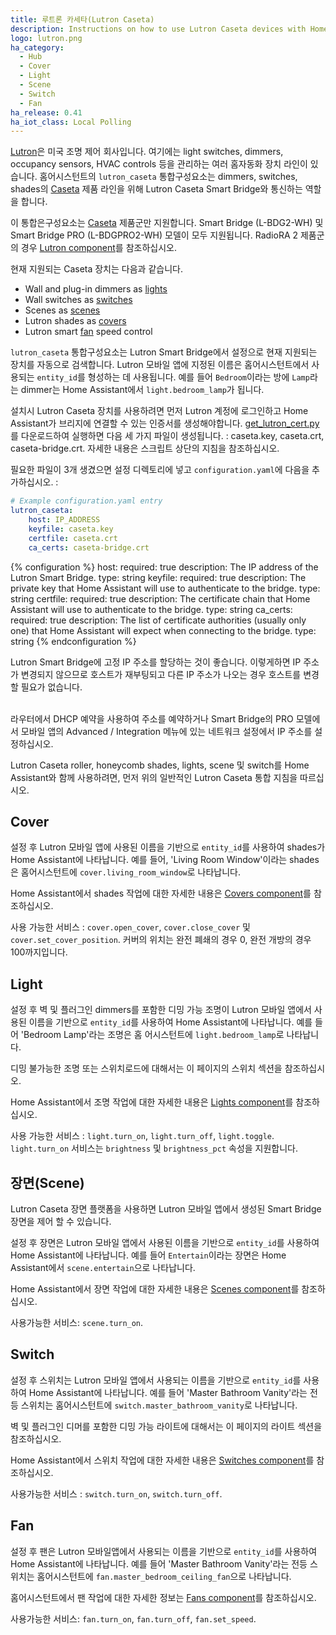 ```yaml
---
title: 루트론 카세타(Lutron Caseta)
description: Instructions on how to use Lutron Caseta devices with Home Assistant.
logo: lutron.png
ha_category:
  - Hub
  - Cover
  - Light
  - Scene
  - Switch
  - Fan
ha_release: 0.41
ha_iot_class: Local Polling
---
```


[Lutron](http://www.lutron.com/)은 미국 조명 제어 회사입니다. 여기에는 light switches, dimmers, occupancy sensors, HVAC controls 등을 관리하는 여러 홈자동화 장치 라인이 있습니다. 홈어시스턴트의 `lutron_caseta` 통합구성요소는 dimmers, switches, shades의 [Caseta](https://www.casetawireless.com/) 제품 라인을 위해 Lutron Caseta Smart Bridge와 통신하는 역할을 합니다.

이 통합은구성요소는 [Caseta](https://www.casetawireless.com/) 제품군만 지원합니다. Smart Bridge (L-BDG2-WH) 및 Smart Bridge PRO (L-BDGPRO2-WH) 모델이 모두 지원됩니다. RadioRA 2 제품군의 경우 [Lutron component](/integrations/lutron/)를 참조하십시오.

현재 지원되는 Caseta 장치는 다음과 같습니다.

- Wall and plug-in dimmers as [lights](#light)
- Wall switches as [switches](#switch)
- Scenes as [scenes](#scene)
- Lutron shades as [covers](#cover)
- Lutron smart [fan](#fan) speed control

`lutron_caseta` 통합구성요소는 Lutron Smart Bridge에서 설정으로 현재 지원되는 장치를 자동으로 검색합니다. Lutron 모바일 앱에 지정된 이름은 홈어시스턴트에서 사용되는 `entity_id`를 형성하는 데 사용됩니다. 예를 들어 `Bedroom`이라는 방에 `Lamp`라는 dimmer는 Home Assistant에서 `light.bedroom_lamp`가 됩니다.

설치시 Lutron Caseta 장치를 사용하려면 먼저 Lutron 계정에 로그인하고 Home Assistant가 브리지에 연결할 수 있는 인증서를 생성해야합니다. [get_lutron_cert.py](https://github.com/gurumitts/pylutron-caseta/blob/master/get_lutron_cert.py)를 다운로드하여 실행하면 다음 세 가지 파일이 생성됩니다. : caseta.key, caseta.crt, caseta-bridge.crt. 자세한 내용은 스크립트 상단의 지침을 참조하십시오.


필요한 파일이 3개 생겼으면 설정 디렉토리에 넣고 `configuration.yaml`에 다음을 추가하십시오. : 

```yaml
# Example configuration.yaml entry
lutron_caseta:
    host: IP_ADDRESS
    keyfile: caseta.key
    certfile: caseta.crt
    ca_certs: caseta-bridge.crt
```

{% configuration %}
  host:
    required: true
    description: The IP address of the Lutron Smart Bridge.
    type: string
  keyfile:
    required: true
    description: The private key that Home Assistant will use to authenticate to the bridge.
    type: string
  certfile:
    required: true
    description: The certificate chain that Home Assistant will use to authenticate to the bridge.
    type: string
  ca_certs:
    required: true
    description: The list of certificate authorities (usually only one) that Home Assistant will expect when connecting to the bridge.
    type: string
{% endconfiguration %}

<div class='note'>

Lutron Smart Bridge에 고정 IP 주소를 할당하는 것이 좋습니다. 이렇게하면 IP 주소가 변경되지 않으므로 호스트가 재부팅되고 다른 IP 주소가 나오는 경우 호스트를 변경할 필요가 없습니다.

<br>
라우터에서 DHCP 예약을 사용하여 주소를 예약하거나 Smart Bridge의 PRO 모델에서 모바일 앱의 Advanced / Integration 메뉴에 있는 네트워크 설정에서 IP 주소를 설정하십시오.
</div>

Lutron Caseta roller, honeycomb shades, lights, scene 및 switch를 Home Assistant와 함께 사용하려면, 먼저 위의 일반적인 Lutron Caseta 통합 지침을 따르십시오.

## Cover

설정 후 Lutron 모바일 앱에 사용된 이름을 기반으로 `entity_id`를 사용하여 shades가 Home Assistant에 나타납니다. 예를 들어, 'Living Room Window'이라는 shades은 홈어시스턴트에 `cover.living_room_window`로 나타납니다.

Home Assistant에서 shades 작업에 대한 자세한 내용은 [Covers component](/integrations/cover/)를 참조하십시오.

사용 가능한 서비스 : `cover.open_cover`, `cover.close_cover` 및 `cover.set_cover_position`. 커버의 위치는 완전 폐쇄의 경우 0, 완전 개방의 경우 100까지입니다.

## Light

설정 후 벽 및 플러그인 dimmers를 포함한 디밍 가능 조명이 Lutron 모바일 앱에서 사용된 이름을 기반으로 `entity_id`를 사용하여 Home Assistant에 나타납니다. 예를 들어 'Bedroom Lamp'라는 조명은 홈 어시스턴트에 `light.bedroom_lamp`로 나타납니다.

디밍 불가능한 조명 또는 스위치로드에 대해서는 이 페이지의 스위치 섹션을 참조하십시오.

Home Assistant에서 조명 작업에 대한 자세한 내용은 [Lights component](/integrations/light/)를 참조하십시오.

사용 가능한 서비스 : `light.turn_on`, `light.turn_off`, `light.toggle`.  `light.turn_on` 서비스는 `brightness` 및 `brightness_pct` 속성을 지원합니다.

## 장면(Scene)

Lutron Caseta 장면 플랫폼을 사용하면 Lutron 모바일 앱에서 생성된 Smart Bridge 장면을 제어 할 수 있습니다.

설정 후 장면은 Lutron 모바일 앱에서 사용된 이름을 기반으로 `entity_id`를 사용하여 Home Assistant에 나타납니다. 예를 들어 `Entertain`이라는 장면은 Home Assistant에서 `scene.entertain`으로 나타납니다.

Home Assistant에서 장면 작업에 대한 자세한 내용은 [Scenes component](/integrations/scene/)를 참조하십시오.

사용가능한 서비스: `scene.turn_on`.

## Switch

설정 후 스위치는 Lutron 모바일 앱에서 사용되는 이름을 기반으로 `entity_id`를 사용하여 Home Assistant에 나타납니다. 예를 들어 'Master Bathroom Vanity'라는 전등 스위치는 홈어시스턴트에 `switch.master_bathroom_vanity`로 나타납니다.

벽 및 플러그인 디머를 포함한 디밍 가능 라이트에 대해서는 이 페이지의 라이트 섹션을 참조하십시오.

Home Assistant에서 스위치 작업에 대한 자세한 내용은 [Switches component](/integrations/switch/)를 참조하십시오.

사용가능한 서비스 : `switch.turn_on`, `switch.turn_off`.

## Fan

설정 후 팬은 Lutron 모바일앱에서 사용되는 이름을 기반으로 `entity_id`를 사용하여 Home Assistant에 나타납니다. 예를 들어 'Master Bathroom Vanity'라는 전등 스위치는 홈어시스턴트에 `fan.master_bedroom_ceiling_fan`으로 나타납니다.

홈어시스턴트에서 팬 작업에 대한 자세한 정보는 [Fans component](/components/fan/)를 참조하십시오.

사용가능한 서비스: `fan.turn_on`, `fan.turn_off`, `fan.set_speed`.
